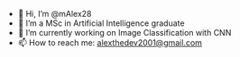 - 👋 Hi, I’m @mAlex28
- 👀 I’m a MSc in Artificial Intelligence graduate
- 🌱 I’m currently working on Image Classification with CNN
- 📫 How to reach me: alexthedev2001@gmail.com 
